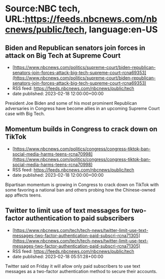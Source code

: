 # Source:NBC tech, URL:https://feeds.nbcnews.com/nbcnews/public/tech, language:en-US

## Biden and Republican senators join forces in attack on Big Tech at Supreme Court
 - [https://www.nbcnews.com/politics/supreme-court/biden-republican-senators-join-forces-attack-big-tech-supreme-court-rcna69353](https://www.nbcnews.com/politics/supreme-court/biden-republican-senators-join-forces-attack-big-tech-supreme-court-rcna69353)
 - RSS feed: https://feeds.nbcnews.com/nbcnews/public/tech
 - date published: 2023-02-18 12:00:00+00:00

President Joe Biden and some of his most prominent Republican adversaries in Congress have become allies in an upcoming Supreme Court case with Big Tech.

## Momentum builds in Congress to crack down on TikTok
 - [https://www.nbcnews.com/politics/congress/congress-tiktok-ban-social-media-harms-teens-rcna70998](https://www.nbcnews.com/politics/congress/congress-tiktok-ban-social-media-harms-teens-rcna70998)
 - RSS feed: https://feeds.nbcnews.com/nbcnews/public/tech
 - date published: 2023-02-18 12:00:00+00:00

Bipartisan momentum is growing in Congress to crack down on TikTok with some favoring a national ban and others probing how the Chinese-owned app affects teens.

## Twitter to limit use of text messages for two-factor authentication to paid subscribers
 - [https://www.nbcnews.com/tech/tech-news/twitter-limit-use-text-messages-two-factor-authentication-paid-subscri-rcna71305](https://www.nbcnews.com/tech/tech-news/twitter-limit-use-text-messages-two-factor-authentication-paid-subscri-rcna71305)
 - RSS feed: https://feeds.nbcnews.com/nbcnews/public/tech
 - date published: 2023-02-18 05:51:28+00:00

Twitter said on Friday it will allow only paid subscribers to use text messages as a two-factor authentication method to secure their accounts.

